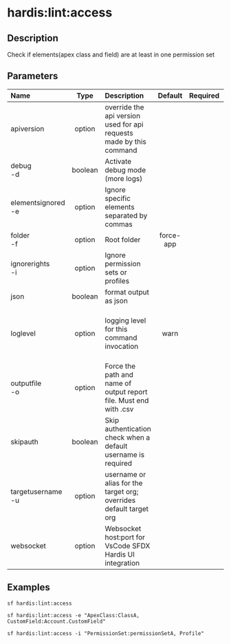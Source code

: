 <!-- This file has been generated with command 'sf hardis:doc:plugin:generate'. Please do not update it manually or it may be overwritten -->
# hardis:lint:access

## Description

Check if elements(apex class and field) are at least in one permission set

## Parameters

| Name                   |  Type   | Description                                                         |  Default  | Required |                        Options                        |
|:-----------------------|:-------:|:--------------------------------------------------------------------|:---------:|:--------:|:-----------------------------------------------------:|
| apiversion             | option  | override the api version used for api requests made by this command |           |          |                                                       |
| debug<br/>-d           | boolean | Activate debug mode (more logs)                                     |           |          |                                                       |
| elementsignored<br/>-e | option  | Ignore specific elements separated by commas                        |           |          |                                                       |
| folder<br/>-f          | option  | Root folder                                                         | force-app |          |                                                       |
| ignorerights<br/>-i    | option  | Ignore permission sets or profiles                                  |           |          |                                                       |
| json                   | boolean | format output as json                                               |           |          |                                                       |
| loglevel               | option  | logging level for this command invocation                           |   warn    |          | trace<br/>debug<br/>info<br/>warn<br/>error<br/>fatal |
| outputfile<br/>-o      | option  | Force the path and name of output report file. Must end with .csv   |           |          |                                                       |
| skipauth               | boolean | Skip authentication check when a default username is required       |           |          |                                                       |
| targetusername<br/>-u  | option  | username or alias for the target org; overrides default target org  |           |          |                                                       |
| websocket              | option  | Websocket host:port for VsCode SFDX Hardis UI integration           |           |          |                                                       |

## Examples

```shell
sf hardis:lint:access
```

```shell
sf hardis:lint:access -e "ApexClass:ClassA, CustomField:Account.CustomField"
```

```shell
sf hardis:lint:access -i "PermissionSet:permissionSetA, Profile"
```


